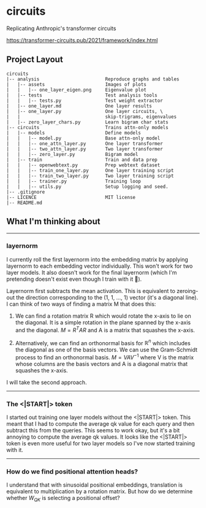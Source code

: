 # circuits
Replicating Anthropic's transformer circuits

https://transformer-circuits.pub/2021/framework/index.html

## Project Layout
```
circuits
|-- analysis                        Reproduce graphs and tables
|   |-- assets                      Images of plots
|   |   |-- one_layer_eigen.png     Eigenvalue plot
|   |-- tests                       Test analysis tools
|   |   |-- tests.py                Test weight extractor
|   |-- one_layer.md                One layer results
|   |-- one_layer.py                One layer circuits, \
|   |                               skip-trigrams, eigenvalues
|   |-- zero_layer_chars.py         Learn bigram char stats
|-- circuits                        Trains attn-only models
|   |-- models                      Define models
|   |   |-- model.py                Base attn-only model
|   |   |-- one_attn_layer.py       One layer transformer
|   |   |-- two_attn_layer.py       Two layer transformer
|   |   |-- zero_layer.py           Bigram model
|   |-- train                       Train and data prep
|   |   |-- openwebtext.py          Prep webtext dataset
|   |   |-- train_one_layer.py      One layer training script
|   |   |-- train_two_layer.py      Two layer training script
|   |   |-- trainer.py              Training loop
|   |   |-- utils.py                Setup logging and seed.
|-- .gitignore                      
|-- LICENCE                         MIT license
|-- README.md

```

## What I'm thinking about

---
### layernorm
I currently roll the first layernorm into the embedding matrix by applying layernorm to each embedding vector individually. This won't work for two layer models.
It also doesn't work for the final layernorm (which I'm pretending doesn't exist even though I train with it 👀).

Layernorm first subtracts the mean activation. This is equivalent to zeroing-out the direction corresponding to the (1, 1, ..., 1) vector (it's a diagonal line). I can think of two ways of finding a matrix M that does this:

1. We can find a rotation matrix R which would rotate the x-axis to lie on the diagonal. It is a simple rotation in the plane spanned by the x-axis and the diagonal. $M = R^TAR$ and A is a matrix that squashes the x-axis.

2. Alternatively, we can find an orthonormal basis for $\mathbb{R}^n$ which includes the diagonal as one of the basis vectors. We can use the Gram-Schmidt process to find an orthonormal basis. $M = VAV^{-1}$ where V is the matrix whose columns are the basis vectors and A is a diagonal matrix that squashes the x-axis.

I will take the second approach.



---
### The <|START|> token
I started out training one layer models without the <|START|> token. This meant that I had to compute the average qk value for each query and then subtract this from the queries. This seems to work okay, but it's a bit annoying to compute the average qk values. It looks like the <|START|> token is even more useful for two layer models so I've now started training with it.

---
### How do we find positional attention heads?
I understand that with sinusoidal positional embeddings, translation is equivalent to multiplication by a rotation matrix. But how do we determine whether $W_{QK}$ is selecting a positional offset?

